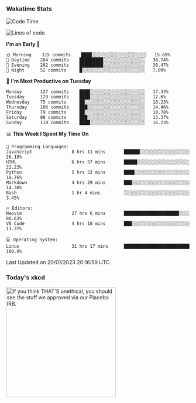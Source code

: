 ### Wakatime Stats
<!--START_SECTION:waka-->
![Code Time](http://img.shields.io/badge/Code%20Time-1%2C367%20hrs%2045%20mins-blue)

![Lines of code](https://img.shields.io/badge/From%20Hello%20World%20I%27ve%20Written-357%20Thousand%20lines%20of%20code-blue)

**I'm an Early 🐤** 

```text
🌞 Morning    115 commits    ████░░░░░░░░░░░░░░░░░░░░░   15.69% 
🌆 Daytime    284 commits    █████████░░░░░░░░░░░░░░░░   38.74% 
🌃 Evening    282 commits    █████████░░░░░░░░░░░░░░░░   38.47% 
🌙 Night      52 commits     █░░░░░░░░░░░░░░░░░░░░░░░░   7.09%

```
📅 **I'm Most Productive on Tuesday** 

```text
Monday       127 commits    ████░░░░░░░░░░░░░░░░░░░░░   17.33% 
Tuesday      129 commits    ████░░░░░░░░░░░░░░░░░░░░░   17.6% 
Wednesday    75 commits     ██░░░░░░░░░░░░░░░░░░░░░░░   10.23% 
Thursday     106 commits    ███░░░░░░░░░░░░░░░░░░░░░░   14.46% 
Friday       79 commits     ██░░░░░░░░░░░░░░░░░░░░░░░   10.78% 
Saturday     98 commits     ███░░░░░░░░░░░░░░░░░░░░░░   13.37% 
Sunday       119 commits    ████░░░░░░░░░░░░░░░░░░░░░   16.23%

```


📊 **This Week I Spent My Time On** 

```text
💬 Programming Languages: 
JavaScript               8 hrs 11 mins       ██████░░░░░░░░░░░░░░░░░░░   26.18% 
HTML                     6 hrs 57 mins       █████░░░░░░░░░░░░░░░░░░░░   22.23% 
Python                   5 hrs 52 mins       ████░░░░░░░░░░░░░░░░░░░░░   18.76% 
Markdown                 4 hrs 29 mins       ███░░░░░░░░░░░░░░░░░░░░░░   14.38% 
Bash                     1 hr 4 mins         ░░░░░░░░░░░░░░░░░░░░░░░░░   3.45%

🔥 Editors: 
Neovim                   27 hrs 6 mins       █████████████████████░░░░   86.63% 
VS Code                  4 hrs 10 mins       ███░░░░░░░░░░░░░░░░░░░░░░   13.37%

💻 Operating System: 
Linux                    31 hrs 17 mins      █████████████████████████   100.0%

```


 Last Updated on 20/01/2023 20:16:59 UTC
<!--END_SECTION:waka-->

### Today's xkcd
<a id="xkcd-a" title="If you think THAT'S unethical, you should see the stuff we approved via our Placebo IRB." href="https://www.xkcd.com" target="_blank">
        <img align="center" id="xkcd-img" src="https://imgs.xkcd.com/comics/methodology_trial.png" alt="If you think THAT'S unethical, you should see the stuff we approved via our Placebo IRB." height=300 />
</a>
